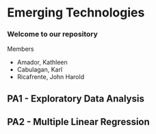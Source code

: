 # Emerging Technologies

### Welcome to our repository

Members
<ul>
  <li>Amador, Kathleen </li>
  <li>Cabulagan, Karl </li>
  <li>Ricafrente, John Harold </li>
</ul>

## PA1 - Exploratory Data Analysis

## PA2 - Multiple Linear Regression
